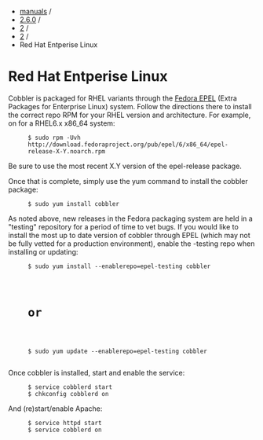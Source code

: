 
<!-- begin content -->

<div id="wrap" class="container">
 <div class="row">
  <div class="span8">
<ul class="breadcrumb"><li><a href="/manuals">manuals</a> <span class="divider">/</span></li><li><a href="/manuals/2.6.0">2.6.0</a> <span class="divider">/</span></li><li><a href="/manuals/2.6.0/2_-_Installing_Cobbler.html">2</a> <span class="divider">/</span></li><li><a href="/manuals/2.6.0/2/2_-_Installing_From_Packages.html">2</a> <span class="divider">/</span></li><li class="active">Red Hat Entperise Linux</li></ul>
   <h1>Red Hat Entperise Linux</h1>
<p>Cobbler is packaged for RHEL variants through the <a href="http://fedoraproject.org/wiki/EPEL">Fedora EPEL</a> (Extra Packages for Enterprise Linux) system. Follow the directions there to install the correct repo RPM for your RHEL version and architecture. For example, on for a RHEL6.x x86_64 system:</p>

<p><figure class="highlight"><pre><code class="language-bash" data-lang="bash">$ sudo rpm -Uvh http://download.fedoraproject.org/pub/epel/6/x86_64/epel-release-X-Y.noarch.rpm</code></pre></figure></p>

<p>Be sure to use the most recent X.Y version of the epel-release package.</p>

<p>Once that is complete, simply use the yum command to install the cobbler package:</p>

<p><figure class="highlight"><pre><code class="language-bash" data-lang="bash">$ sudo yum install cobbler</code></pre></figure></p>

<p>As noted above, new releases in the Fedora packaging system are held in a "testing" repository for a period of time to vet bugs. If you would like to install the most up to date version of cobbler through EPEL (which may not be fully vetted for a production environment), enable the -testing repo when installing or updating:</p>

<p><figure class="highlight"><pre><code class="language-bash" data-lang="bash">$ sudo yum install --enablerepo=epel-testing cobbler</p>

<h1>or</h1>

<p>$ sudo yum update --enablerepo=epel-testing cobbler</code></pre></figure></p>

<p>Once cobbler is installed, start and enable the service:</p>

<p><figure class="highlight"><pre><code class="language-bash" data-lang="bash">$ service cobblerd start
$ chkconfig cobblerd on</code></pre></figure></p>

<p>And (re)start/enable Apache:</p>

<p><figure class="highlight"><pre><code class="language-bash" data-lang="bash">$ service httpd start
$ service cobblerd on</code></pre></figure></p>
